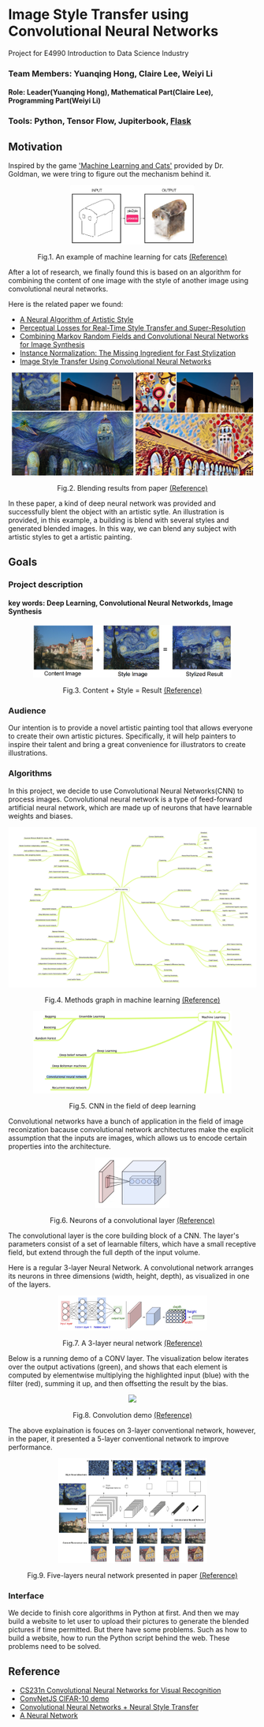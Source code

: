 # Image Style Transfer using Convolutional Neural Networks
Project for E4990 Introduction to Data Science Industry
### Team Members: Yuanqing Hong, Claire Lee, Weiyi Li
#### Role: Leader(Yuanqing Hong), Mathematical Part(Claire Lee), Programming Part(Weiyi Li)
### Tools: Python, Tensor Flow, Jupiterbook, [Flask](http://flask.pocoo.org/)

## Motivation

Inspired by the game ['Machine Learning and Cats'](http://www.atlasobscura.com/articles/cat-computer-program-drawing?utm_source=facebook.com&utm_medium=atlas-page) provided by Dr. Goldman, we were tring to figure out the mechanism behind it.

<p align="center">
<img src="https://github.com/yh2866/E4990-data-science-project/blob/master/images/machine_learning_cats.png?raw=true" width="50%"/>
</p>  
<p align="center">
Fig.1. An example of machine learning for cats
<a href="http://www.atlasobscura.com/articles/cat-computer-program-drawing?utm_source=facebook.com&utm_medium=atlas-page">(Reference)</a>
</p>


After a lot of research, we finally found this is based on an algorithm for combining the content of one image with the style of another image using convolutional neural networks.

Here is the related paper we found:
- [A Neural Algorithm of Artistic Style](https://arxiv.org/abs/1508.06576)
- [Perceptual Losses for Real-Time Style Transfer and Super-Resolution](https://arxiv.org/pdf/1603.08155v1.pdf)
- [Combining Markov Random Fields and Convolutional Neural Networks for Image Synthesis](https://arxiv.org/pdf/1601.04589.pdf)
- [Instance Normalization: The Missing Ingredient for Fast Stylization](https://arxiv.org/abs/1607.08022)
- [Image Style Transfer Using Convolutional Neural Networks](http://www.cv-foundation.org/openaccess/content_cvpr_2016/papers/Gatys_Image_Style_Transfer_CVPR_2016_paper.pdf)


<p align="center"> 
<img src="https://github.com/yh2866/E4990-data-science-project/blob/master/images/blending_1.png" width="49%"> 
<img src="https://github.com/yh2866/E4990-data-science-project/blob/master/images/blending_2.png" width="47.5%"> 
</p>
<p align="center">
Fig.2. Blending results from paper
<a href="https://arxiv.org/abs/1508.06576">(Reference)</a>
</p>

In these paper, a kind of deep neural network was provided and successfully blent the object with an artistic sytle. An illustration is provided, in this example, a building is blend with several styles and generated blended images. In this way, we can blend any subject with artistic styles to get a artistic painting.





## Goals

### Project description
#### key words: Deep Learning, Convolutional Neural Networkds, Image Synthesis
<p align="center">
<img src="https://github.com/yh2866/E4990-data-science-project/blob/master/images/description.png" width="80%"/>
</p>
<p align="center">
Fig.3. Content + Style = Result
<a href="http://web.stanford.edu/class/cs20si/lectures/slides_06.pdf">(Reference)</a>
</p>

### Audience
Our intention is to provide a novel artistic painting tool that allows everyone to create their own artistic pictures.
Specifically, it will help painters to inspire their talent and bring a great convenience for illustrators to create illustrations.

### Algorithms

In this project, we decide to use Convolutional Neural Networks(CNN) to process images. Convolutional neural network is a type of feed-forward artificial neural network, which are made up of neurons that have learnable weights and biases.
<p align="center">
<img src="https://github.com/yh2866/E4990-data-science-project/blob/master/images/MachineLearningMethodsGraph.jpg" width="100%"/>
</p>
<p align="center">
Fig.4. Methods graph in machine learning
<a href="https://github.com/Columbia-Intro-Data-Science/APMAE4990-/blob/master/pdfs/MachineLearningMethodsGraph.pdf">(Reference)</a>
</p>

<p align="center">
<img src="https://github.com/yh2866/E4990-data-science-project/blob/master/images/cnn_part.png" width="80%"/>
</p>
<p align="center">
Fig.5. CNN in the field of deep learning
</p>

Convolutional networks have a bunch of application in the field of image reconization bacause convolutional network architectures make the explicit assumption that the inputs are images, which allows us to encode certain properties into the architecture.




<p align="center">
<img src="https://github.com/yh2866/E4990-data-science-project/blob/master/images/conv_layer.png" width="30%"/>
</p>
<p align="center">
Fig.6. Neurons of a convolutional layer
<a href="https://en.wikipedia.org/wiki/Convolutional_neural_network">(Reference)</a>
</p>

The convolutional layer is the core building block of a CNN. The layer's parameters consist of a set of learnable filters, which have a small receptive field, but extend through the full depth of the input volume.

Here is a regular 3-layer Neural Network. A convolutional network arranges its neurons in three dimensions (width, height, depth), as visualized in one of the layers.
<p align="center">
<img src="https://github.com/yh2866/E4990-data-science-project/blob/master/images/three_layer.png" width="60%"/>
</p>
<p align="center">
Fig.7. A 3-layer neural network
<a href="http://cs231n.github.io/convolutional-networks/#architectures">(Reference)</a>
</p>

Below is a running demo of a CONV layer. The visualization below iterates over the output activations (green), and shows that each element is computed by elementwise multiplying the highlighted input (blue) with the filter (red), summing it up, and then offsetting the result by the bias.
<p align="center">
<img src="https://github.com/yh2866/E4990-data-science-project/blob/master/images/recording.gif" width="60%"/>
</p>
<p align="center">
Fig.8. Convolution demo
<a href="http://cs231n.github.io/convolutional-networks/#architectures">(Reference)</a>
</p>

The above explaination is fouces on 3-layer conventional network, however, in the paper, it presented a 5-layer conventional network to improve performance.
<p align="center">
<img src="https://github.com/yh2866/E4990-data-science-project/blob/master/images/reconstruction_algorithm.png?raw=true" width="60%"/>
</p>
<p align="center">
Fig.9. Five-layers neural network presented in paper
<a href="https://arxiv.org/abs/1508.06576">(Reference)</a>
</p>

### Interface
We decide to finish core algorithms in Python at first. And then we may build a website to let user to upload their pictures to generate the blended pictures if time permitted. But there have some problems. Such as how to build a website, how to run the Python script behind the web. These problems need to be solved. 


## Reference
- [CS231n Convolutional Neural Networks for Visual Recognition](http://cs231n.github.io/convolutional-networks/#architectures)
- [ConvNetJS CIFAR-10 demo](http://cs.stanford.edu/people/karpathy/convnetjs/demo/cifar10.html)
- [Convolutional Neural Networks + Neural Style Transfer](http://web.stanford.edu/class/cs20si/lectures/slides_06.pdf)
- [A Neural Network](http://playground.tensorflow.org/#activation=tanh&batchSize=10&dataset=spiral&regDataset=reg-plane&learningRate=0.03&regularizationRate=0&noise=0&networkShape=5,5,4,8,2&seed=0.97578&showTestData=false&discretize=false&percTrainData=50&x=false&y=true&xTimesY=true&xSquared=true&ySquared=true&cosX=false&sinX=false&cosY=false&sinY=false&collectStats=false&problem=regression&initZero=false&hideText=false)
